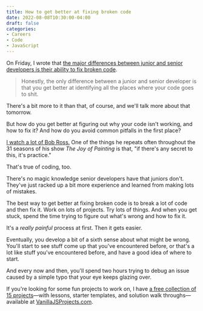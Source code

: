 ```yaml
---
title: How to get better at fixing broken code
date: 2022-08-08T10:30:00-04:00
draft: false
categories:
- Careers
- Code
- JavaScript
---
```


On Friday, I wrote that [the major differences between junior and senior developers is their ability to fix broken code](/the-difference-between-a-junior-and-senior-developer/).

> Honestly, the only difference between a junior and senior developer is that you get better at identifying all the places where your code goes to shit.

There's a bit more to it than that, of course, and we'll talk more about that tomorrow.

But how do you get better at figuring out why your code isn't working, and how to fix it? And how do you avoid common pitfalls in the first place?

[I watch a lot of Bob Ross.](/bob-ross-and-imposter-syndrome/) One of the things he repeats often throughout the 31 seasons of his show _The Joy of Painting_ is that, "if there's any secret to this, it's practice."

That's true of coding, too.

There's no magic knowledge senior developers have that juniors don't. They've just racked up a bit more experience and learned from making lots of mistakes.

The best way to get better at fixing broken code is to break a lot of code and then fix it. Work on lots of projects. Try lots of things. And when you get stuck, spend the time trying to figure out what's wrong and how to fix it.

It's a _really painful_ process at first. Then it gets easier.

Eventually, you develop a bit of a sixth sense about what might be wrong. You'll start to see stuff come up that you've encountered before, or that's a lot like stuff you've encountered before, and have a good idea of where to start.

And every now and then, you'll spend two hours trying to debug an issue caused by a simple typo that your eye keeps glazing over.

If you're looking for some fun projects to work on, I have [a free collection of 15 projects](https://vanillajsprojects.com)&mdash;with lessons, starter templates, and solution walk throughs&mdash;available at [VanillaJSProjects.com](https://vanillajsprojects.com).